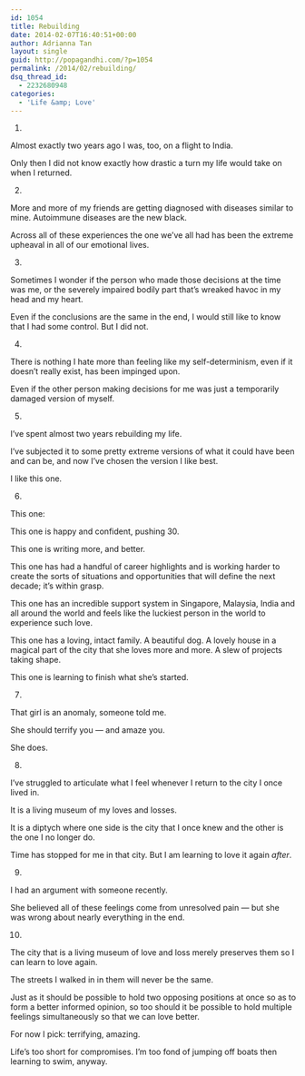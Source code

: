 ```yaml
---
id: 1054
title: Rebuilding
date: 2014-02-07T16:40:51+00:00
author: Adrianna Tan
layout: single
guid: http://popagandhi.com/?p=1054
permalink: /2014/02/rebuilding/
dsq_thread_id:
  - 2232680948
categories:
  - 'Life &amp; Love'
---
```

1.

Almost exactly two years ago I was, too, on a flight to India.

Only then I did not know exactly how drastic a turn my life would take on when I returned.

2.

More and more of my friends are getting diagnosed with diseases similar to mine. Autoimmune diseases are the new black.

Across all of these experiences the one we&#8217;ve all had has been the extreme upheaval in all of our emotional lives.

3.

Sometimes I wonder if the person who made those decisions at the time was me, or the severely impaired bodily part that&#8217;s wreaked havoc in my head and my heart.

Even if the conclusions are the same in the end, I would still like to know that I had some control. But I did not.

4.

There is nothing I hate more than feeling like my self-determinism, even if it doesn&#8217;t really exist, has been impinged upon.

Even if the other person making decisions for me was just a temporarily damaged version of myself.

5.

I&#8217;ve spent almost two years rebuilding my life.

I&#8217;ve subjected it to some pretty extreme versions of what it could have been and can be, and now I&#8217;ve chosen the version I like best.

I like this one.

6.

This one:

This one is happy and confident, pushing 30.

This one is writing more, and better.

This one has had a handful of career highlights and is working harder to create the sorts of situations and opportunities that will define the next decade; it&#8217;s within grasp.

This one has an incredible support system in Singapore, Malaysia, India and all around the world and feels like the luckiest person in the world to experience such love.

This one has a loving, intact family. A beautiful dog. A lovely house in a magical part of the city that she loves more and more. A slew of projects taking shape.

This one is learning to finish what she&#8217;s started.

7.

That girl is an anomaly, someone told me.

She should terrify you — and amaze you.

She does.

8.

I&#8217;ve struggled to articulate what I feel whenever I return to the city I once lived in.

It is a living museum of my loves and losses.

It is a diptych where one side is the city that I once knew and the other is the one I no longer do.

Time has stopped for me in that city. But I am learning to love it again _after_.

9.

I had an argument with someone recently.

She believed all of these feelings come from unresolved pain — but she was wrong about nearly everything in the end.

10.

The city that is a living museum of love and loss merely preserves them so I can learn to love again.

The streets I walked in in them will never be the same.

Just as it should be possible to hold two opposing positions at once so as to form a better informed opinion, so too should it be possible to hold multiple feelings simultaneously so that we can love better.

For now I pick: terrifying, amazing.

Life&#8217;s too short for compromises. I&#8217;m too fond of jumping off boats then learning to swim, anyway.
